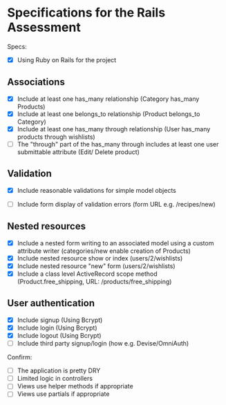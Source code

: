 # Specifications for the Rails Assessment

Specs:
- [x] Using Ruby on Rails for the project

## Associations
- [x] Include at least one has_many relationship (Category has_many Products) 
- [x] Include at least one belongs_to relationship (Product belongs_to Category)
- [x] Include at least one has_many through relationship (User has_many products through wishlists)
- [ ] The "through" part of the has_many through includes at least one user submittable attribute (Edit/ Delete product)

## Validation
- [x] Include reasonable validations for simple model objects
- [ ] Include form display of validation errors (form URL e.g. /recipes/new)


## Nested resources
- [x] Include a nested form writing to an associated model using a custom attribute writer (categories/new enable creation of Products)
- [x] Include nested resource show or index (users/2/wishlists)
- [x] Include nested resource "new" form (users/2/wishlists)
- [x] Include a class level ActiveRecord scope method (Product.free_shipping,  URL: /products/free_shipping)

## User authentication 
- [x] Include signup (Using Bcrypt)
- [x] Include login (Using Bcrypt)
- [x] Include logout (Using Bcrypt)
- [ ] Include third party signup/login (how e.g. Devise/OmniAuth)

Confirm:
- [ ] The application is pretty DRY
- [ ] Limited logic in controllers
- [ ] Views use helper methods if appropriate
- [ ] Views use partials if appropriate